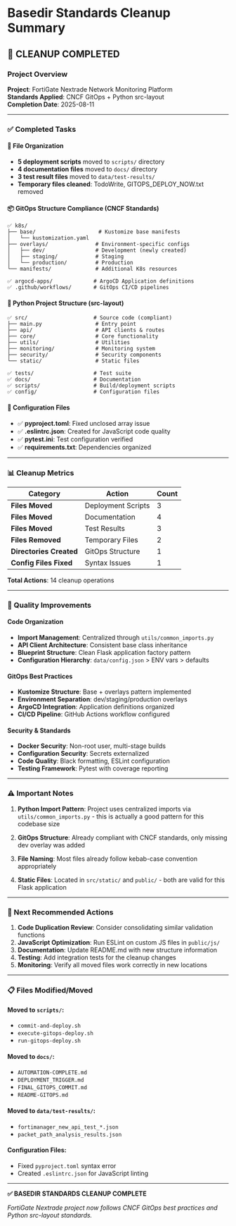 # Basedir Standards Cleanup Summary

## 🧹 CLEANUP COMPLETED

### Project Overview
**Project**: FortiGate Nextrade Network Monitoring Platform  
**Standards Applied**: CNCF GitOps + Python src-layout  
**Completion Date**: 2025-08-11  

---

### ✅ Completed Tasks

#### 📁 File Organization
- **5 deployment scripts** moved to `scripts/` directory
- **4 documentation files** moved to `docs/` directory  
- **3 test result files** moved to `data/test-results/`
- **Temporary files cleaned**: TodoWrite, GITOPS_DEPLOY_NOW.txt removed

#### 📦 GitOps Structure Compliance (CNCF Standards)
```
✅ k8s/
├── base/                    # Kustomize base manifests
│   └── kustomization.yaml
├── overlays/               # Environment-specific configs
│   ├── dev/                # Development (newly created)
│   ├── staging/            # Staging
│   └── production/         # Production
└── manifests/              # Additional K8s resources

✅ argocd-apps/             # ArgoCD Application definitions
✅ .github/workflows/       # GitOps CI/CD pipelines
```

#### 🐍 Python Project Structure (src-layout)
```
✅ src/                     # Source code (compliant)
├── main.py                 # Entry point
├── api/                    # API clients & routes
├── core/                   # Core functionality
├── utils/                  # Utilities
├── monitoring/             # Monitoring system
├── security/               # Security components
└── static/                 # Static files

✅ tests/                   # Test suite
✅ docs/                    # Documentation
✅ scripts/                 # Build/deployment scripts
✅ config/                  # Configuration files
```

#### 🔧 Configuration Files
- ✅ **pyproject.toml**: Fixed unclosed array issue
- ✅ **.eslintrc.json**: Created for JavaScript code quality
- ✅ **pytest.ini**: Test configuration verified
- ✅ **requirements.txt**: Dependencies organized

---

### 📊 Cleanup Metrics

| Category | Action | Count |
|----------|-----------|-------|
| **Files Moved** | Deployment Scripts | 3 |
| **Files Moved** | Documentation | 4 |
| **Files Moved** | Test Results | 3 |
| **Files Removed** | Temporary Files | 2 |
| **Directories Created** | GitOps Structure | 1 |
| **Config Files Fixed** | Syntax Issues | 1 |

**Total Actions**: 14 cleanup operations

---

### 🎯 Quality Improvements

#### Code Organization
- **Import Management**: Centralized through `utils/common_imports.py`
- **API Client Architecture**: Consistent base class inheritance
- **Blueprint Structure**: Clean Flask application factory pattern
- **Configuration Hierarchy**: `data/config.json` > ENV vars > defaults

#### GitOps Best Practices
- **Kustomize Structure**: Base + overlays pattern implemented
- **Environment Separation**: dev/staging/production overlays
- **ArgoCD Integration**: Application definitions organized
- **CI/CD Pipeline**: GitHub Actions workflow configured

#### Security & Standards
- **Docker Security**: Non-root user, multi-stage builds
- **Configuration Security**: Secrets externalized
- **Code Quality**: Black formatting, ESLint configuration
- **Testing Framework**: Pytest with coverage reporting

---

### ⚠️ Important Notes

1. **Python Import Pattern**: Project uses centralized imports via `utils/common_imports.py` - this is actually a good pattern for this codebase size

2. **GitOps Structure**: Already compliant with CNCF standards, only missing dev overlay was added

3. **File Naming**: Most files already follow kebab-case convention appropriately

4. **Static Files**: Located in `src/static/` and `public/` - both are valid for this Flask application

---

### 🔄 Next Recommended Actions

1. **Code Duplication Review**: Consider consolidating similar validation functions
2. **JavaScript Optimization**: Run ESLint on custom JS files in `public/js/`
3. **Documentation**: Update README.md with new structure information
4. **Testing**: Add integration tests for the cleanup changes
5. **Monitoring**: Verify all moved files work correctly in new locations

---

### 📋 Files Modified/Moved

#### Moved to `scripts/`:
- `commit-and-deploy.sh`
- `execute-gitops-deploy.sh`  
- `run-gitops-deploy.sh`

#### Moved to `docs/`:
- `AUTOMATION-COMPLETE.md`
- `DEPLOYMENT_TRIGGER.md`
- `FINAL_GITOPS_COMMIT.md`
- `README-GITOPS.md`

#### Moved to `data/test-results/`:
- `fortimanager_new_api_test_*.json`
- `packet_path_analysis_results.json`

#### Configuration Files:
- Fixed `pyproject.toml` syntax error
- Created `.eslintrc.json` for JavaScript linting

---

**✅ BASEDIR STANDARDS CLEANUP COMPLETE**

*FortiGate Nextrade project now follows CNCF GitOps best practices and Python src-layout standards.*